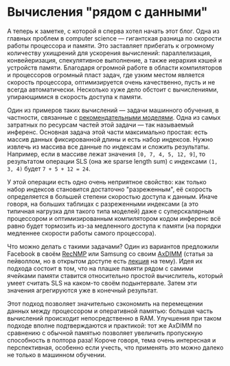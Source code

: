 # Вычисления "рядом с данными"

А теперь к заметке, с которой я сперва хотел начать этот блог. Одна из главных проблем в computer science — гигантская разница по скорости работы процессора и памяти. Это заставляет прибегать к огромному количеству ухищрений для ускорения вычислений: параллелизация, конвейеризация, спекулятивное выполнение, а также иерархия кэшей и устройств памяти. Благодаря огромной работе в области компиляторов и процессоров огромный пласт задач, где узким местом является скорость процессора, оптимизируется очень качественно, пусть и не всегда автоматически. Несколько хуже дело обстоит с вычислениями, упирающимися в скорость доступа к памяти.

Один из примеров таких вычислений — задачи машинного обучения, в частности, связанные с [рекомендательными моделями](https://arxiv.org/pdf/1912.12953.pdf). Одна из самых затратных по ресурсам частей этой задачи — так называемый инференс. Основная задача этой части максимально простая: есть массив данных фиксированной длины и есть набор индексов. Нужно извлечь из массива все данные по индексам и сложить результаты. Например, если в массиве лежат значения `[0, 7, 4, 5, 12, 9]`, то результатом операции SLS (она же sparse length sum) с индексами `(1, 3, 4)` будет `7 + 5 + 12 = 24`.

У этой операции есть одно очень неприятное свойство: как только набор индексов становится достаточно "разреженным", её скорость определяется в большей степени скоростью доступа к данным. Иначе говоря, на больших таблицах с разреженными индексами (а это типичная нагрузка для такого типа моделей) даже с суперскалярным процессором и оптимизированным компилятором кодом инференс всё равно будет тормозить из-за медленного доступа к памяти (на порядки медленнее скорости работы самого процессора).

Что можно делать с такими задачами? Один из вариантов предложили Facebook в своём [RecNMP](https://arxiv.org/pdf/1912.12953.pdf) или Samsung со своим [AxDIMM](https://ieeexplore.ieee.org/abstract/document/9489313) (статья за пейволлом, но в открытом доступе есть [лекция](https://www.youtube.com/watch?v=SXdzQZAKG-Y) на тему). Идея их подхода состоит в том, что на плашке памяти рядом с самими ячейками памяти ставится относительно простой вычислитель, который умеет считать SLS на каком-то своём подынтервале. Затем эти значения агрегируются уже в конечный результат.

Этот подход позволяет значительно сэкономить на перемещении данных между процессором и оперативной памятью: большая часть вычислений происходит непосредственно в RAM. Улучшения при таком подходе вполне подтверждаются и практикой: тот же AxDIMM по сравнению с обычной памятью позволяет увеличить пропускную способность в полтора раза! Короче говоря, тема очень интересная и перспективная, особенно если учесть, что применять это можно далеко не только в машинном обучении.
